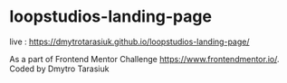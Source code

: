# loopstudios-landing-page

live : https://dmytrotarasiuk.github.io/loopstudios-landing-page/

As a part of Frontend Mentor Challenge https://www.frontendmentor.io/. Coded by Dmytro Tarasiuk
